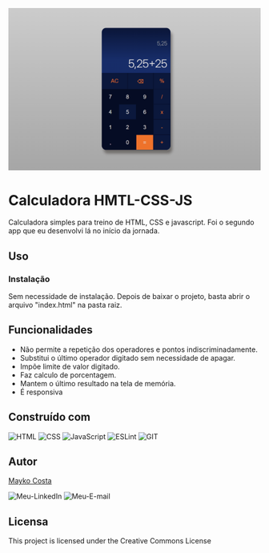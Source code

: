 ![calculadora](./img/calculadora.png)

# Calculadora HMTL-CSS-JS

Calculadora simples para treino de HTML, CSS e javascript. Foi o segundo app que eu desenvolvi lá no início da jornada.

## Uso

### Instalação

Sem necessidade de instalação. Depois de baixar o projeto, basta abrir o arquivo "index.html" na pasta raiz.

## Funcionalidades

- Não permite a repetição dos operadores e pontos indiscriminadamente.
- Substitui o último operador digitado sem necessidade de apagar.
- Impõe limite de valor digitado.
- Faz calculo de porcentagem.
- Mantem o último resultado na tela de memória.
- É responsiva

## Construído com

![HTML](https://img.shields.io/badge/HTML5-E34F26?style=for-the-badge&logo=html5&logoColor=white)
![CSS](https://img.shields.io/badge/CSS3-1572B6?style=for-the-badge&logo=css3&logoColor=white)
![JavaScript](https://img.shields.io/badge/JavaScript-F7DF1E?style=for-the-badge&logo=javascript&logoColor=black)
![ESLint](https://img.shields.io/badge/ESLint-4B3263?style=for-the-badge&logo=eslint&logoColor=white)
![GIT](https://img.shields.io/badge/GIT-E44C30?style=for-the-badge&logo=git&logoColor=white)



## Autor

[Mayko Costa](https://github.com/Maykopr)

![Meu-LinkedIn](https://img.shields.io/badge/LinkedIn-0077B5?style=for-the-badge&logo=linkedin&logoColor=white)
![Meu-E-mail](https://img.shields.io/badge/Microsoft_Outlook-0078D4?style=for-the-badge&logo=microsoft-outlook&logoColor=white)

## Licensa

This project is licensed under the Creative Commons License
